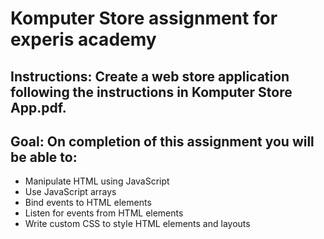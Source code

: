 # Komputer Store assignment for experis academy

## Instructions: Create a web store application following the instructions in Komputer Store App.pdf.

## Goal: On completion of this assignment you will be able to: 

* Manipulate HTML using JavaScript
* Use JavaScript arrays
* Bind events to HTML elements
* Listen for events from HTML elements
* Write custom CSS to style HTML elements and layouts
